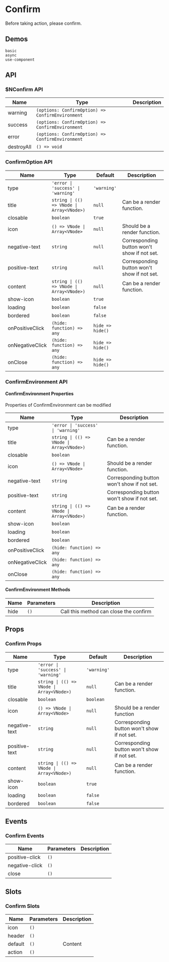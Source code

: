 # Confirm
Before taking action, please confirm.

## Demos
```demo
basic
async
use-component
```
## API
### $NConfirm API
|Name|Type|Description|
|-|-|-|
|warning|`(options: ConfirmOption) => ConfirmEnvironment`||
|success|`(options: ConfirmOption) => ConfirmEnvironment`||
|error|`(options: ConfirmOption) => ConfirmEnvironment`||
|destroyAll|`() => void`||

### ConfirmOption API
|Name|Type|Default|Description|
|-|-|-|-|
|type|`'error \| 'success' \| 'warning'`|`'warning'`||
|title|`string \| (() => VNode \| Array<VNode>)`|`null`|Can be a render function.|
|closable|`boolean`|`true`||
|icon|`() => VNode \| Array<VNode>`|`null`|Should be a render function.|
|negative-text|`string`|`null`|Corresponding button won't show if not set.|
|positive-text|`string`|`null`|Corresponding button won't show if not set.|
|content|`string \| (() => VNode \| Array<VNode>)`|`null`|Can be a render function.|
|show-icon|`boolean`|`true`||
|loading|`boolean`|`false`||
|bordered|`boolean`|`false`||
|onPositiveClick|`(hide: function) => any`|`hide => hide()`||
|onNegativeClick|`(hide: function) => any`|`hide => hide()`|
|onClose|`(hide: function) => any`|`hide => hide()`||

### ConfirmEnvironment API
#### ConfirmEnvironment Properties
Properties of ConfirmEnvironment can be modified

|Name|Type|Description|
|-|-|-|
|type|`'error \| 'success' \| 'warning'`||
|title|`string \| (() => VNode \| Array<VNode>)`|Can be a render function.|
|closable|`boolean`||
|icon|`() => VNode \| Array<VNode>`|Should be a render function.|
|negative-text|`string`|Corresponding button won't show if not set.|
|positive-text|`string`|Corresponding button won't show if not set.|
|content|`string \| (() => VNode \| Array<VNode>)`|Can be a render function.|
|show-icon|`boolean`||
|loading|`boolean`||
|bordered|`boolean`||
|onPositiveClick|`(hide: function) => any`||
|onNegativeClick|`(hide: function) => any`||
|onClose|`(hide: function) => any`||

#### ConfirmEnvironment Methods
|Name|Parameters|Description|
|-|-|-|
|hide|`()`|Call this method can close the confirm|

## Props
### Confirm Props
|Name|Type|Default|Description|
|-|-|-|-|
|type|`'error \| 'success' \| 'warning'`|`'warning'`||
|title|`string \| (() => VNode \| Array<VNode>)`|`null`|Can be a render function.|
|closable|`boolean`|`boolean`||
|icon|`() => VNode \| Array<VNode>`|`null`|Should be a render function|
|negative-text|`string`|`null`|Corresponding button won't show if not set.|
|positive-text|`string`|`null`|Corresponding button won't show if not set.|
|content|`string \| (() => VNode \| Array<VNode>)`|`null`|Can be a render function.|
|show-icon|`boolean`|`true`||
|loading|`boolean`|`false`||
|bordered|`boolean`|`false`||

## Events
### Confirm Events
|Name|Parameters|Description|
|-|-|-|
|positive-click|`()`||
|negative-click|`()`||
|close|`()`||

## Slots
### Confirm Slots
|Name|Parameters|Description|
|-|-|-|
|icon|`()`||
|header|`()`||
|default|`()`|Content|
|action|`()`||

